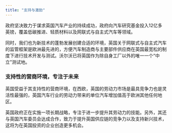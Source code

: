 ```yaml
---
title: "支持与激励"
---
```


政府坚决致力于谋求英国汽车产业的持续成功，政府向汽车研究基金投入12亿多英镑，覆盖低碳推进、轻质材料以及网联式与自主式汽车等领域。

同时，我们也为新技术的蓬勃发展创建合适的环境，英国关于网联式与自主式汽车的监管框架是欧洲最先进的，方便汽车制造商与主要部件供应商在英国最宽松的制度下进行技术开发与测试。沃尔沃已将英国作为除自身工厂以外的唯一一个“中立”测试地。 

### 支持性的营商环境，专注于未来

英国受益于其支持性的营商环境，在西欧，英国的劳动力市场是最具竞争力也是灵活性最强的，英国汽车行业的劳动力带来的单位汽车增加值高于欧洲其他任何地区。

英国政府正在实施一项长期战略，专注于进一步提升其劳动力的技能。另外，其还与英国汽车委员会达成合作，致力于提升英国供应链的竞争力以及支持新兴技术，这将为在英国投资的企业创造更多机会。

